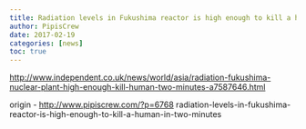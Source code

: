 ```yaml
---
title: Radiation levels in Fukushima reactor is high enough to kill a human in two minutes
author: PipisCrew
date: 2017-02-19
categories: [news]
toc: true
---
```


http://www.independent.co.uk/news/world/asia/radiation-fukushima-nuclear-plant-high-enough-kill-human-two-minutes-a7587646.html

origin - http://www.pipiscrew.com/?p=6768 radiation-levels-in-fukushima-reactor-is-high-enough-to-kill-a-human-in-two-minutes